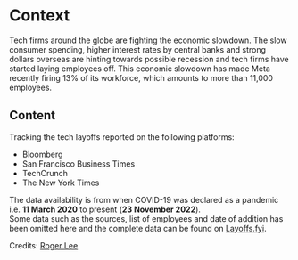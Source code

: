 # Context
Tech firms around the globe are fighting the economic slowdown. The slow consumer spending, higher interest rates by central banks and strong dollars overseas are hinting towards possible recession and tech firms have started laying employees off. This economic slowdown has made Meta recently firing 13% of its workforce, which amounts to more than 11,000 employees.

## Content
Tracking the tech layoffs reported on the following platforms:
- Bloomberg
- San Francisco Business Times
- TechCrunch
- The New York Times

The data availability is from when COVID-19 was declared as a pandemic i.e. **11 March 2020** to present (**23 November 2022**).  
Some data such as the sources, list of employees and date of addition has been omitted here and the complete data can be found on [Layoffs.fyi](https://layoffs.fyi/).

Credits: [Roger Lee](https://www.rogerlee.com/)
